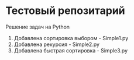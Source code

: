# Тестовый репозитарий

Решение задач на Python

1. Добавлена сортировка выбором - Simple1.py
2. Добавлена рекурсия - Simple2.py
3. Добавлена быстрая сортировка - Simple3.py